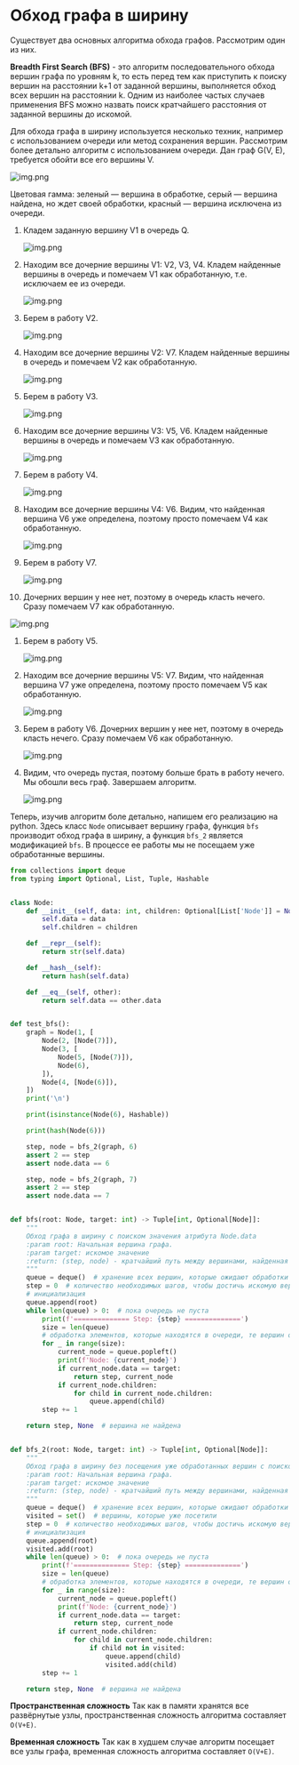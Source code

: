 # Обход графа в ширину

Существует два основных алгоритма обхода графов. Рассмотрим один из них.

**Breadth First Search (BFS)** - это алгоритм последовательного обхода вершин графа по уровням k, то есть перед тем как
приступить к поиску вершин на расстоянии k+1 от заданной вершины, выполняется обход всех вершин на расстоянии k. Одним
из наиболее частых случаев применения BFS можно назвать поиск кратчайшего расстояния от заданной вершины до искомой.

Для обхода графа в ширину используется несколько техник, например с использованием очереди или метод сохранения вершин.
Рассмотрим более детально алгоритм с использованием очереди. Дан граф G(V, E), требуется обойти все его вершины V.

![img.png](../img/graph_1.png)

Цветовая гамма: зеленый — вершина в обработке, серый — вершина найдена, но ждет своей обработки, красный — вершина
исключена из очереди.

1. Кладем заданную вершину V1 в очередь Q.

   ![img.png](../img/graph_2.png)

1. Находим все дочерние вершины V1: V2, V3, V4. Кладем найденные вершины в очередь и помечаем V1 как обработанную, т.е.
   исключаем ее из очереди.

   ![img.png](../img/graph_3.png)

1. Берем в работу V2.

   ![img.png](../img/graph_4.png)

1. Находим все дочерние вершины V2: V7. Кладем найденные вершины в очередь и помечаем V2 как обработанную.

   ![img.png](../img/graph_5.png)

1. Берем в работу V3.

   ![img.png](../img/graph_6.png)

1. Находим все дочерние вершины V3: V5, V6. Кладем найденные вершины в очередь и помечаем V3 как обработанную.

   ![img.png](../img/graph_7.png)

1. Берем в работу V4.

   ![img.png](../img/graph_8.png)

1. Находим все дочерние вершины V4: V6. Видим, что найденная вершина V6 уже определена, поэтому просто помечаем V4 как
   обработанную.

   ![img.png](../img/graph_9.png)

1. Берем в работу V7.

   ![img.png](../img/graph_10.png)

1. Дочерних вершин у нее нет, поэтому в очередь класть нечего. Сразу помечаем V7 как обработанную.

![img.png](../img/graph_11.png)

1. Берем в работу V5.

   ![img.png](../img/graph_12.png)

1. Находим все дочерние вершины V5: V7. Видим, что найденная вершина V7 уже определена, поэтому просто помечаем V5 как
   обработанную.

   ![img.png](../img/graph_13.png)

1. Берем в работу V6. Дочерних вершин у нее нет, поэтому в очередь класть нечего. Сразу помечаем V6 как обработанную.

   ![img.png](../img/graph_14.png)

1. Видим, что очередь пустая, поэтому больше брать в работу нечего. Мы обошли весь граф. Завершаем алгоритм.

   ![img.png](../img/graph_15.png)

Теперь, изучив алгоритм боле детально, напишем его реализацию на python. Здесь класс ``Node`` описывает вершину графа,
функция ``bfs`` производит обход графа в ширину, а функция ``bfs_2`` является модификацией ``bfs``. В процессе ее работы
мы не посещаем уже обработанные вершины.

```python
from collections import deque
from typing import Optional, List, Tuple, Hashable


class Node:
    def __init__(self, data: int, children: Optional[List['Node']] = None):
        self.data = data
        self.children = children

    def __repr__(self):
        return str(self.data)

    def __hash__(self):
        return hash(self.data)

    def __eq__(self, other):
        return self.data == other.data


def test_bfs():
    graph = Node(1, [
        Node(2, [Node(7)]),
        Node(3, [
            Node(5, [Node(7)]),
            Node(6),
        ]),
        Node(4, [Node(6)]),
    ])
    print('\n')

    print(isinstance(Node(6), Hashable))

    print(hash(Node(6)))

    step, node = bfs_2(graph, 6)
    assert 2 == step
    assert node.data == 6

    step, node = bfs_2(graph, 7)
    assert 2 == step
    assert node.data == 7


def bfs(root: Node, target: int) -> Tuple[int, Optional[Node]]:
    """
    Обход графа в ширину с поиском значения атрибута Node.data
    :param root: Начальная вершина графа.
    :param target: искомое значение
    :return: (step, node) - кратчайший путь между вершинами, найденная вершина. Если не найдено, None
    """
    queue = deque()  # хранение всех вершин, которые ожидают обработки
    step = 0  # количество необходимых шагов, чтобы достичь искомую вершину
    # инициализация
    queue.append(root)
    while len(queue) > 0:  # пока очередь не пуста
        print(f'============== Step: {step} ==============')
        size = len(queue)
        # обработка элементов, которые находятся в очереди, те вершин одного уровня
        for _ in range(size):
            current_node = queue.popleft()
            print(f'Node: {current_node}')
            if current_node.data == target:
                return step, current_node
            if current_node.children:
                for child in current_node.children:
                    queue.append(child)
        step += 1

    return step, None  # вершина не найдена


def bfs_2(root: Node, target: int) -> Tuple[int, Optional[Node]]:
    """
    Обход графа в ширину без посещения уже обработанных вершин с поиском значения атрибута Node.data
    :param root: Начальная вершина графа.
    :param target: искомое значение
    :return: (step, node) - кратчайший путь между вершинами, найденная вершина. Если не найдено, None
    """
    queue = deque()  # хранение всех вершин, которые ожидают обработки
    visited = set()  # вершины, которые уже посетили
    step = 0  # количество необходимых шагов, чтобы достичь искомую вершину
    # инициализация
    queue.append(root)
    visited.add(root)
    while len(queue) > 0:  # пока очередь не пуста
        print(f'============== Step: {step} ==============')
        size = len(queue)
        # обработка элементов, которые находятся в очереди, те вершин одного уровня
        for _ in range(size):
            current_node = queue.popleft()
            print(f'Node: {current_node}')
            if current_node.data == target:
                return step, current_node
            if current_node.children:
                for child in current_node.children:
                    if child not in visited:
                        queue.append(child)
                        visited.add(child)
        step += 1

    return step, None  # вершина не найдена
```

**Пространственная сложность**
Так как в памяти хранятся все развёрнутые узлы, пространственная сложность алгоритма составляет ``O(V+E)``.

**Временная сложность**
Так как в худшем случае алгоритм посещает все узлы графа, временная сложность алгоритма составляет ``O(V+E)``.